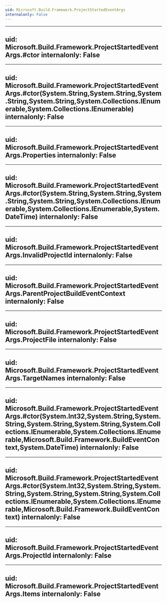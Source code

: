 ```yaml
---
uid: Microsoft.Build.Framework.ProjectStartedEventArgs
internalonly: False
---
```


---
uid: Microsoft.Build.Framework.ProjectStartedEventArgs.#ctor
internalonly: False
---

---
uid: Microsoft.Build.Framework.ProjectStartedEventArgs.#ctor(System.String,System.String,System.String,System.String,System.Collections.IEnumerable,System.Collections.IEnumerable)
internalonly: False
---

---
uid: Microsoft.Build.Framework.ProjectStartedEventArgs.Properties
internalonly: False
---

---
uid: Microsoft.Build.Framework.ProjectStartedEventArgs.#ctor(System.String,System.String,System.String,System.String,System.Collections.IEnumerable,System.Collections.IEnumerable,System.DateTime)
internalonly: False
---

---
uid: Microsoft.Build.Framework.ProjectStartedEventArgs.InvalidProjectId
internalonly: False
---

---
uid: Microsoft.Build.Framework.ProjectStartedEventArgs.ParentProjectBuildEventContext
internalonly: False
---

---
uid: Microsoft.Build.Framework.ProjectStartedEventArgs.ProjectFile
internalonly: False
---

---
uid: Microsoft.Build.Framework.ProjectStartedEventArgs.TargetNames
internalonly: False
---

---
uid: Microsoft.Build.Framework.ProjectStartedEventArgs.#ctor(System.Int32,System.String,System.String,System.String,System.String,System.Collections.IEnumerable,System.Collections.IEnumerable,Microsoft.Build.Framework.BuildEventContext,System.DateTime)
internalonly: False
---

---
uid: Microsoft.Build.Framework.ProjectStartedEventArgs.#ctor(System.Int32,System.String,System.String,System.String,System.String,System.Collections.IEnumerable,System.Collections.IEnumerable,Microsoft.Build.Framework.BuildEventContext)
internalonly: False
---

---
uid: Microsoft.Build.Framework.ProjectStartedEventArgs.ProjectId
internalonly: False
---

---
uid: Microsoft.Build.Framework.ProjectStartedEventArgs.Items
internalonly: False
---
